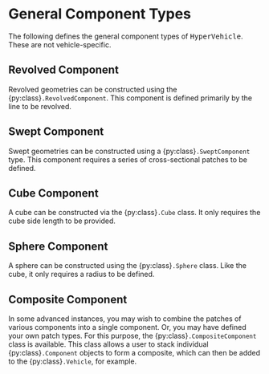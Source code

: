 # General Component Types

The following defines the general component types of <tt>HyperVehicle</tt>. These are not 
vehicle-specific.

## Revolved Component
Revolved geometries can be constructed using the {py:class}`.RevolvedComponent`. 
This component is defined primarily by the line to be revolved.


## Swept Component
Swept geometries can be constructed using a {py:class}`.SweptComponent` type. This 
component requires a series of cross-sectional patches to be defined.


## Cube Component
A cube can be constructed via the {py:class}`.Cube` class. It only requires the cube side 
length to be provided.

## Sphere Component
A sphere can be constructed using the {py:class}`.Sphere` class. Like the cube, it 
only requires a radius to be defined.


## Composite Component
In some advanced instances, you may wish to combine the patches of various components 
into a single component. Or, you may have defined your own patch types. For this purpose,
the {py:class}`.CompositeComponent` class is available. This class allows a user to stack
individual {py:class}`.Component` objects to form a composite, which can then be added to
the {py:class}`.Vehicle`, for example.
